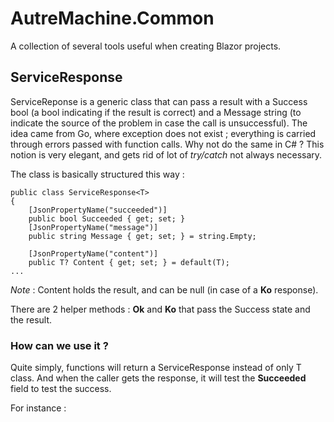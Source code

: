 # AutreMachine.Common

A collection of several tools useful when creating Blazor projects.

## ServiceResponse
ServiceReponse<T> is a generic class that can pass a result with a Success bool (a bool indicating if the result is correct) and a Message string (to indicate the source of the problem in case the call is unsuccessful).
The idea came from Go, where exception does not exist ; everything is carried through errors passed with function calls.
Why not do the same in C# ? This notion is very elegant, and gets rid of lot of *try/catch* not always necessary.

The class is basically structured this way :

```
public class ServiceResponse<T>
{
    [JsonPropertyName("succeeded")]
    public bool Succeeded { get; set; }
    [JsonPropertyName("message")]
    public string Message { get; set; } = string.Empty;

    [JsonPropertyName("content")]
    public T? Content { get; set; } = default(T);
...
```

*Note* : Content holds the result, and can be null (in case of a **Ko** response).

There are 2 helper methods : **Ok** and **Ko** that pass the Success state and the result.

### How can we use it ?

Quite simply, functions will return a ServiceResponse<T> instead of only T class.
And when the caller gets the response, it will test the **Succeeded** field to test the success.

For instance :


